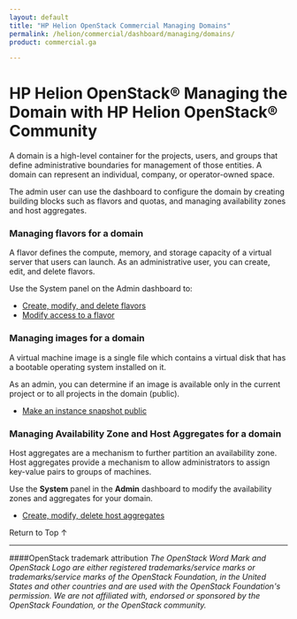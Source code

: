 ```yaml
---
layout: default
title: "HP Helion OpenStack Commercial Managing Domains"
permalink: /helion/commercial/dashboard/managing/domains/
product: commercial.ga

---
```

<!--UNDER REVISION-->

<script>

function PageRefresh {
onLoad="window.refresh"
}

PageRefresh();

</script>

<!--
<p style="font-size: small;"> <a href="/helion/commercial/ga1/install/">&#9664; PREV</a> | <a href="/helion/commercial/ga1/install-overview/">&#9650; UP</a> | <a href="/helion/commercial/ga1/">NEXT &#9654;</a> </p>
-->

# HP Helion OpenStack&#174;  Managing the Domain with HP Helion OpenStack&reg; Community</h1>

A domain is a high-level container for the projects, users, and groups that define administrative boundaries for management of those entities. A domain can represent an individual, company, or operator-owned space.</p>

The admin user can use the dashboard to configure the domain by creating building blocks such as flavors and quotas, and managing availability zones and host aggregates.	</p>

### Managing flavors for a domain</h3>

A flavor defines the compute, memory, and storage capacity of a virtual server that users can launch. As an administrative user, you can create, edit, and delete flavors.</p>

Use the System panel on the Admin dashboard to:</p>

* [Create, modify, and delete flavors](/helion/commercial/dashboard/managing/flavors/)
* [Modify access to a flavor](/helion/commercial/dashboard/managing/flavors/access/)
</ul>

### Managing images for a domain ###

A virtual machine image is a single file which contains a virtual disk that has a bootable operating system installed on it.</p>

As an admin, you can determine if an image is available only in the current project or to all projects in the domain (public).</p>

* [Make an instance snapshot public](/helion/commercial/dashboard/managing/snapshots/public/)

### Managing Availability Zone and Host Aggregates for a domain</h3>

Host aggregates are a mechanism to further partition an availability zone. Host aggregates provide a mechanism to allow administrators to assign key-value pairs to groups of machines. </p>

Use the <strong>System</strong> panel in the <strong>Admin</strong> dashboard to modify the availability zones and aggregates for your domain.</p>

* [Create, modify, delete host aggregates](/helion/commercial/dashboard/managing/aggregates/)

<!-- not in Community
### Enabling and disabling services ###

Use the Admin dashboard to enable and disable services in a domain.
-->
<p><a href="#top" style="padding:14px 0px 14px 0px; text-decoration: none;"> Return to Top &#8593; </a></p>


----
####OpenStack trademark attribution
*The OpenStack Word Mark and OpenStack Logo are either registered trademarks/service marks or trademarks/service marks of the OpenStack Foundation, in the United States and other countries and are used with the OpenStack Foundation's permission. We are not affiliated with, endorsed or sponsored by the OpenStack Foundation, or the OpenStack community.*